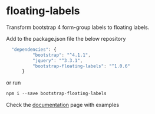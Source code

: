 # floating-labels
Transform bootstrap 4 form-group labels to floating labels.

Add to the package.json file the below repository

```javascript
  "dependencies": {
          "bootstrap": "^4.1.1",
          "jquery": "^3.3.1",
          "bootstrap-floating-labels": "^1.0.6"          
      }
```

or run 

```php
npm i --save bootstrap-floating-labels
```
 
Check the [documentation](https://ditoskas.github.io/floating-labels/) page with examples
